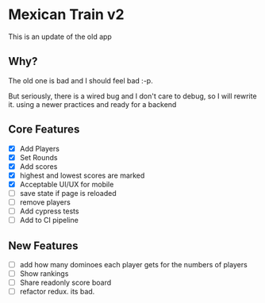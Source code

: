 
# Mexican Train v2

This is an update of the old app

## Why?

The old one is bad and I should feel bad :-p.

But seriously, there is a wired bug and I don't care to debug, so I will rewrite it. using a newer practices and ready for a backend

## Core Features

- [x] Add Players
- [x] Set Rounds
- [x] Add scores
- [x] highest and lowest scores are marked
- [x] Acceptable UI/UX for mobile
- [ ] save state if page is reloaded
- [ ] remove players
- [ ] Add cypress tests
- [ ] Add to CI pipeline

## New Features

- [ ] add how many dominoes each player gets for the numbers of players
- [ ] Show rankings
- [ ] Share readonly score board
- [ ] refactor redux. its bad.
